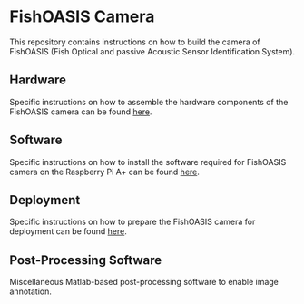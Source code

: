 # FishOASIS Camera

This repository contains instructions on how to build the camera of FishOASIS (Fish Optical and passive Acoustic Sensor Identification System).

## Hardware

Specific instructions on how to assemble the hardware components of the FishOASIS camera can be found [here](/hardware/FishOASIS_hardware.md).

## Software

Specific instructions on how to install the software required for FishOASIS camera on the Raspberry Pi A+ can be found [here](/software/FishOASIS_software.md).

## Deployment

Specific instructions on how to prepare the FishOASIS camera for deployment can be found [here](/deployment/FishOASIS_deployment.md).

## Post-Processing Software

Miscellaneous Matlab-based post-processing software to enable image annotation.
